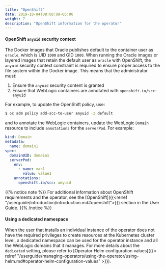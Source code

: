 ```yaml
---
title: "OpenShift"
date: 2019-10-04T08:08:08-05:00
weight: 7
description: "OpenShift information for the operator"
---
```


#### OpenShift `anyuid` security context

The Docker images that Oracle publishes default to the container user
as `oracle`, which is UID `1000` and GID `1000`. When running the
Oracle images or layered images that retain the default user as
`oracle` with OpenShift, the `anyuid` security context constraint
is required to ensure proper access to the file system within the
Docker image. This means that the administrator must:

1. Ensure the `anyuid` security content is granted
2. Ensure that WebLogic containers are annotated with `openshift.io/scc: anyuid`

For example, to update the OpenShift policy, use:

```bash
$ oc adm policy add-scc-to-user anyuid -z default
```

and to annotate the WebLogic containers, update the WebLogic `Domain` resource
to include `annotations` for the `serverPod`. For example:

``` yaml
kind: Domain
metadata:
  name: domain1
spec:
  domainUID: domain1
  serverPod:
    env:
      - name: var1
        value: value1
    annotations:
      openshift.io/scc: anyuid
```

{{% notice note %}}
For additional information about OpenShift requirements and the operator,
see the [OpenShift]({{<relref  "/userguide/introduction/introduction.md#openshift">}}) section in the User Guide.
{{% /notice %}}

#### Using a dedicated namespace

When the user that installs an individual instance of the operator does not have the required privileges to create resources at the Kubernetes cluster level, a dedicated namespace can be used for the operator instance and all the WebLogic domains that it manages. For more details about the `dedicated` setting, please refer to [Operator Helm configuration values]({{< relref "/userguide/managing-operators/using-the-operator/using-helm.md#operator-helm-configuration-values" >}}).
